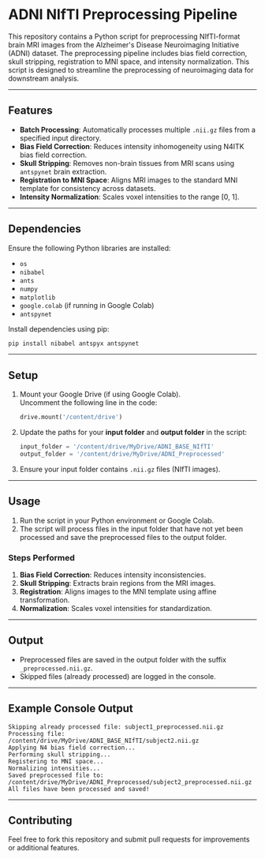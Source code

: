 
# **ADNI NIfTI Preprocessing Pipeline**

This repository contains a Python script for preprocessing NIfTI-format brain MRI images from the Alzheimer's Disease Neuroimaging Initiative (ADNI) dataset. The preprocessing pipeline includes bias field correction, skull stripping, registration to MNI space, and intensity normalization. This script is designed to streamline the preprocessing of neuroimaging data for downstream analysis.

---

## **Features**
- **Batch Processing**: Automatically processes multiple `.nii.gz` files from a specified input directory.
- **Bias Field Correction**: Reduces intensity inhomogeneity using N4ITK bias field correction.
- **Skull Stripping**: Removes non-brain tissues from MRI scans using `antspynet` brain extraction.
- **Registration to MNI Space**: Aligns MRI images to the standard MNI template for consistency across datasets.
- **Intensity Normalization**: Scales voxel intensities to the range [0, 1].

---

## **Dependencies**
Ensure the following Python libraries are installed:
- `os`
- `nibabel`
- `ants`
- `numpy`
- `matplotlib`
- `google.colab` (if running in Google Colab)
- `antspynet`

Install dependencies using pip:  
```bash
pip install nibabel antspyx antspynet
```

---

## **Setup**
1. Mount your Google Drive (if using Google Colab).  
   Uncomment the following line in the code:  
   ```python
   drive.mount('/content/drive')
   ```

2. Update the paths for your **input folder** and **output folder** in the script:
   ```python
   input_folder = '/content/drive/MyDrive/ADNI_BASE_NIfTI'
   output_folder = '/content/drive/MyDrive/ADNI_Preprocessed'
   ```

3. Ensure your input folder contains `.nii.gz` files (NIfTI images).

---

## **Usage**
1. Run the script in your Python environment or Google Colab.
2. The script will process files in the input folder that have not yet been processed and save the preprocessed files to the output folder.

### **Steps Performed**
1. **Bias Field Correction**: Reduces intensity inconsistencies.
2. **Skull Stripping**: Extracts brain regions from the MRI images.
3. **Registration**: Aligns images to the MNI template using affine transformation.
4. **Normalization**: Scales voxel intensities for standardization.

---

## **Output**
- Preprocessed files are saved in the output folder with the suffix `_preprocessed.nii.gz`.
- Skipped files (already processed) are logged in the console.

---

## **Example Console Output**
```plaintext
Skipping already processed file: subject1_preprocessed.nii.gz
Processing file: /content/drive/MyDrive/ADNI_BASE_NIfTI/subject2.nii.gz
Applying N4 bias field correction...
Performing skull stripping...
Registering to MNI space...
Normalizing intensities...
Saved preprocessed file to: /content/drive/MyDrive/ADNI_Preprocessed/subject2_preprocessed.nii.gz
All files have been processed and saved!
```

---

## **Contributing**
Feel free to fork this repository and submit pull requests for improvements or additional features.  


